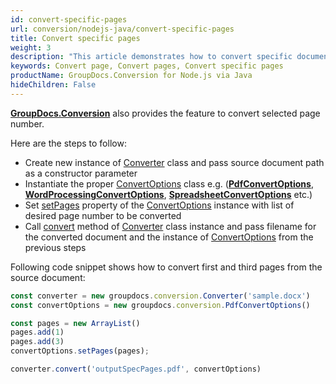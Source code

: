 ```yaml
---
id: convert-specific-pages
url: conversion/nodejs-java/convert-specific-pages
title: Convert specific pages
weight: 3
description: "This article demonstrates how to convert specific document pages by page number using GroupDocs.Conversion for Node.js via Java API."
keywords: Convert page, Convert pages, Convert specific pages
productName: GroupDocs.Conversion for Node.js via Java
hideChildren: False
---
```

[**GroupDocs.Conversion**](https://products.groupdocs.com/conversion/java) also provides the feature to convert selected page number. 

Here are the steps to follow: 

*   Create new instance of [Converter](#) class and pass source document path as a constructor parameter
*   Instantiate the proper [ConvertOptions](#) class e.g. (**[PdfConvertOptions](#)**, **[WordProcessingConvertOptions](#)**, **[SpreadsheetConvertOptions](#)** etc.)
*   Set [setPages](#) property of the [ConvertOptions](#) instance with list of desired page number to be converted
*   Call [convert](#) method of [Converter](#) class instance and pass filename for the converted document and the instance of [ConvertOptions](#) from the previous steps

  
Following code snippet shows how to convert first and third pages from the source document:

```js
const converter = new groupdocs.conversion.Converter('sample.docx')
const convertOptions = new groupdocs.conversion.PdfConvertOptions()

const pages = new ArrayList()
pages.add(1)
pages.add(3)
convertOptions.setPages(pages);

converter.convert('outputSpecPages.pdf', convertOptions)
```
